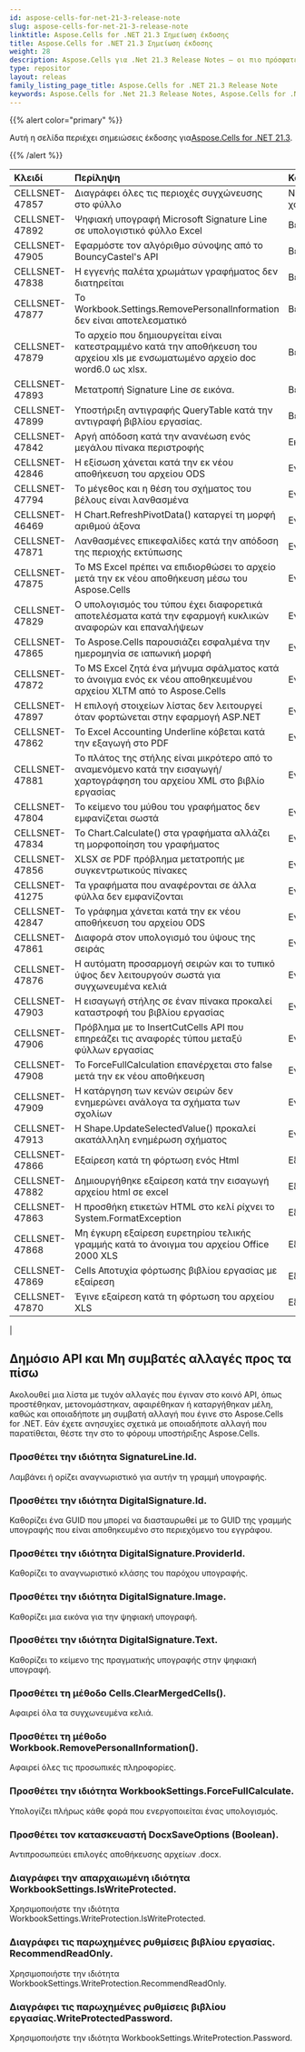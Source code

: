 ```yaml
---
id: aspose-cells-for-net-21-3-release-note
slug: aspose-cells-for-net-21-3-release-note
linktitle: Aspose.Cells for .NET 21.3 Σημείωση έκδοσης
title: Aspose.Cells for .NET 21.3 Σημείωση έκδοσης
weight: 28
description: Aspose.Cells για .Net 21.3 Release Notes – οι πιο πρόσφατες βελτιώσεις, νέες δυνατότητες και επιδιορθώσεις
type: repositor
layout: releas
family_listing_page_title: Aspose.Cells for .NET 21.3 Release Note
keywords: Aspose.Cells for .Net 21.3 Release Notes, Aspose.Cells for .Net 21.3 updates and fixe
---
```

{{% alert color="primary" %}}

 Αυτή η σελίδα περιέχει σημειώσεις έκδοσης για[Aspose.Cells for .NET 21.3](https://www.nuget.org/packages/Aspose.Cells/21.3.0).

{{% /alert %}}

|**Κλειδί**|**Περίληψη**|**Κατηγορία**|
| :- | :- | :- |
|CELLSNET-47857|Διαγράφει όλες τις περιοχές συγχώνευσης στο φύλλο|Νέο χαρακτηριστικό|
|CELLSNET-47892| Ψηφιακή υπογραφή Microsoft Signature Line σε υπολογιστικό φύλλο Excel|Βελτιστοποίηση|
|CELLSNET-47905|Εφαρμόστε τον αλγόριθμο σύνοψης από το BouncyCastel's API|Βελτιστοποίηση|
|CELLSNET-47838|Η εγγενής παλέτα χρωμάτων γραφήματος δεν διατηρείται|Βελτιστοποίηση|
|CELLSNET-47877|Το Workbook.Settings.RemovePersonalInformation δεν είναι αποτελεσματικό|Βελτιστοποίηση|
|CELLSNET-47879|Το αρχείο που δημιουργείται είναι κατεστραμμένο κατά την αποθήκευση του αρχείου xls με ενσωματωμένο αρχείο doc word6.0 ως xlsx.|Βελτιστοποίηση|
|CELLSNET-47893|Μετατροπή Signature Line σε εικόνα.|Βελτιστοποίηση|
|CELLSNET-47899|Υποστήριξη αντιγραφής QueryTable κατά την αντιγραφή βιβλίου εργασίας.|Βελτιστοποίηση|
|CELLSNET-47842|Αργή απόδοση κατά την ανανέωση ενός μεγάλου πίνακα περιστροφής|Εκτέλεση|
|CELLSNET-42846|Η εξίσωση χάνεται κατά την εκ νέου αποθήκευση του αρχείου ODS|Εντομο|
|CELLSNET-47794|Το μέγεθος και η θέση του σχήματος του βέλους είναι λανθασμένα|Εντομο|
|CELLSNET-46469|Η Chart.RefreshPivotData() καταργεί τη μορφή αριθμού άξονα|Εντομο|
|CELLSNET-47871|Λανθασμένες επικεφαλίδες κατά την απόδοση της περιοχής εκτύπωσης|Εντομο|
|CELLSNET-47875| Το MS Excel πρέπει να επιδιορθώσει το αρχείο μετά την εκ νέου αποθήκευση μέσω του Aspose.Cells|Εντομο|
|CELLSNET-47829| Ο υπολογισμός του τύπου έχει διαφορετικά αποτελέσματα κατά την εφαρμογή κυκλικών αναφορών και επαναλήψεων|Εντομο|
|CELLSNET-47865|Το Aspose.Cells παρουσιάζει εσφαλμένα την ημερομηνία σε ιαπωνική μορφή|Εντομο|
|CELLSNET-47872|Το MS Excel ζητά ένα μήνυμα σφάλματος κατά το άνοιγμα ενός εκ νέου αποθηκευμένου αρχείου XLTM από το Aspose.Cells|Εντομο|
|CELLSNET-47897|Η επιλογή στοιχείων λίστας δεν λειτουργεί όταν φορτώνεται στην εφαρμογή ASP.NET|Εντομο|
|CELLSNET-47862|Το Excel Accounting Underline κόβεται κατά την εξαγωγή στο PDF|Εντομο|
|CELLSNET-47881|Το πλάτος της στήλης είναι μικρότερο από το αναμενόμενο κατά την εισαγωγή/χαρτογράφηση του αρχείου XML στο βιβλίο εργασίας|Εντομο|
|CELLSNET-47804|Το κείμενο του μύθου του γραφήματος δεν εμφανίζεται σωστά|Εντομο|
|CELLSNET-47834|Το Chart.Calculate() στα γραφήματα αλλάζει τη μορφοποίηση του γραφήματος|Εντομο|
|CELLSNET-47856|XLSX σε PDF πρόβλημα μετατροπής με συγκεντρωτικούς πίνακες|Εντομο|
|CELLSNET-41275|Τα γραφήματα που αναφέρονται σε άλλα φύλλα δεν εμφανίζονται|Εντομο|
|CELLSNET-42847|Το γράφημα χάνεται κατά την εκ νέου αποθήκευση του αρχείου ODS|Εντομο|
|CELLSNET-47861|Διαφορά στον υπολογισμό του ύψους της σειράς|Εντομο|
|CELLSNET-47876|Η αυτόματη προσαρμογή σειρών και το τυπικό ύψος δεν λειτουργούν σωστά για συγχωνευμένα κελιά|Εντομο|
|CELLSNET-47903|Η εισαγωγή στήλης σε έναν πίνακα προκαλεί καταστροφή του βιβλίου εργασίας|Εντομο|
|CELLSNET-47906|Πρόβλημα με το InsertCutCells API που επηρεάζει τις αναφορές τύπου μεταξύ φύλλων εργασίας|Εντομο|
|CELLSNET-47908|Το ForceFullCalculation επανέρχεται στο false μετά την εκ νέου αποθήκευση|Εντομο|
|CELLSNET-47909|Η κατάργηση των κενών σειρών δεν ενημερώνει ανάλογα τα σχήματα των σχολίων|Εντομο|
|CELLSNET-47913|Η Shape.UpdateSelectedValue() προκαλεί ακατάλληλη ενημέρωση σχήματος|Εντομο|
|CELLSNET-47866|Εξαίρεση κατά τη φόρτωση ενός Html|Εξαίρεση|
|CELLSNET-47882|Δημιουργήθηκε εξαίρεση κατά την εισαγωγή αρχείου html σε excel|Εξαίρεση|
|CELLSNET-47863|Η προσθήκη ετικετών HTML στο κελί ρίχνει το System.FormatException|Εξαίρεση|
|CELLSNET-47868|Μη έγκυρη εξαίρεση ευρετηρίου τελικής γραμμής κατά το άνοιγμα του αρχείου Office 2000 XLS|Εξαίρεση|
|CELLSNET-47869|Cells Αποτυχία φόρτωσης βιβλίου εργασίας με εξαίρεση|Εξαίρεση|
|CELLSNET-47870|Έγινε εξαίρεση κατά τη φόρτωση του αρχείου XLS|Εξαίρεση|
|


##  **Δημόσιο API και Μη συμβατές αλλαγές προς τα πίσω**

Ακολουθεί μια λίστα με τυχόν αλλαγές που έγιναν στο κοινό API, όπως προστέθηκαν, μετονομάστηκαν, αφαιρέθηκαν ή καταργήθηκαν μέλη, καθώς και οποιαδήποτε μη συμβατή αλλαγή που έγινε στο Aspose.Cells for .NET. Εάν έχετε ανησυχίες σχετικά με οποιαδήποτε αλλαγή που παρατίθεται, θέστε την στο το φόρουμ υποστήριξης Aspose.Cells.

###  **Προσθέτει την ιδιότητα SignatureLine.Id.**

Λαμβάνει ή ορίζει αναγνωριστικό για αυτήν τη γραμμή υπογραφής.

###  **Προσθέτει την ιδιότητα DigitalSignature.Id.**

Καθορίζει ένα GUID που μπορεί να διασταυρωθεί με το GUID της γραμμής υπογραφής που είναι αποθηκευμένο στο περιεχόμενο του εγγράφου.

###  **Προσθέτει την ιδιότητα DigitalSignature.ProviderId.**

Καθορίζει το αναγνωριστικό κλάσης του παρόχου υπογραφής.

###  **Προσθέτει την ιδιότητα DigitalSignature.Image.**

Καθορίζει μια εικόνα για την ψηφιακή υπογραφή.

###  **Προσθέτει την ιδιότητα DigitalSignature.Text.**

Καθορίζει το κείμενο της πραγματικής υπογραφής στην ψηφιακή υπογραφή.

###  **Προσθέτει τη μέθοδο Cells.ClearMergedCells().**

Αφαιρεί όλα τα συγχωνευμένα κελιά.

###  **Προσθέτει τη μέθοδο Workbook.RemovePersonalInformation().**

Αφαιρεί όλες τις προσωπικές πληροφορίες.

###  **Προσθέτει την ιδιότητα WorkbookSettings.ForceFullCalculate.**

 
Υπολογίζει πλήρως κάθε φορά που ενεργοποιείται ένας υπολογισμός.

###  **Προσθέτει τον κατασκευαστή DocxSaveOptions (Boolean).**

 Αντιπροσωπεύει επιλογές αποθήκευσης αρχείων .docx.

###  **Διαγράφει την απαρχαιωμένη ιδιότητα WorkbookSettings.IsWriteProtected.**

Χρησιμοποιήστε την ιδιότητα WorkbookSettings.WriteProtection.IsWriteProtected.

###  **Διαγράφει τις παρωχημένες ρυθμίσεις βιβλίου εργασίας. RecommendReadOnly.**

Χρησιμοποιήστε την ιδιότητα WorkbookSettings.WriteProtection.RecommendReadOnly.

###  **Διαγράφει τις παρωχημένες ρυθμίσεις βιβλίου εργασίας.WriteProtectedPassword.**

Χρησιμοποιήστε την ιδιότητα WorkbookSettings.WriteProtection.Password.

